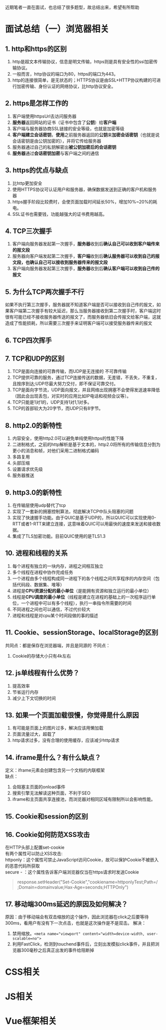 近期笔者一直在面试，也总结了很多题型，故总结出来，希望有所帮助
# 面试总结（一）浏览器相关
## 1. http和https的区别
1. http是超文本传输协议，信息是明文传输，https则是具有安全性的ssl加密传输协议。
2. 一般而言，http协议的端口为80，https的端口为443。
3. http的连接很简单，是无状态的；HTTPS协议是由SSL+HTTP协议构建的可进行加密传输、身份认证的网络协议，比http协议安全。


## 2. https是怎样工作的
1. 客户端使用httpsUrl去访问服务器
2. **服务器**返回网站的证书（证书中包含了**公钥**）给**客户端**
3. 客户端与服务器协商SSL链接的安全等级，也就是加密等级
4. **客户端建立会话密钥**，**使用**之前服务器返回的**公钥**来**加密会话密钥**（也就是说会话密钥是由公钥加密的），并将它传给服务器
5. 服务器通过自己的私钥解密出**被公钥加密后的会话密钥**
6. **服务器**通过**会话密钥加密**与客户端之间的通信

## 3. https的优点与缺点
1. 比http更加安全
2. 使用HTTPS协议可认证用户和服务器，确保数据发送到正确的客户机和服务器
3. https握手阶段比较费时，会使页面加载时间延长50%，增加10%~20%的耗电。
4. SSL证书也需要钱，功能越强大的证书费用越高。 

## 4. TCP三次握手
1. 客户端向服务器发起第一次握手，**服务器**收到后**确认自己可以收到客户端传来的报文段**
2. 服务器向客户端发起第二次握手，**客户端**收到后**确认服务器可以收到自己的报文段，也确认自己可以接收到服务器传来的报文段**
3. 客户端向服务器发起第三次握手，**服务器**收到后**确认客户端可以收到自己传的报文**

## 5. 为什么TCP两次握手不行
如果不执行第三次握手，服务器就不知道客户端是否可以接收到自己传的报文，如果客户端第二次握手有较大延迟，那么当服务器接收到第二次握手时，客户端这时很有可能已经不接收服务器传送的报文了，而服务器依旧会传报文给客户端，这就造成了性能损耗，所以需要三次握手来证明客户端可以接受服务器传来的报文

## 6. TCP四次挥手

## 7. TCP和UDP的区别
1. TCP是面向连接的可靠传输，而UDP是无连接的
不可靠传输
1. TCP提供可靠的服务，通过TCP连接传送的数据，无差错，不丢失，不重复，且按序到达;UDP尽最大努力交付，即不保证可靠交付。
2. TCP是面向字节流，UDP面向报文，并且网络出现拥塞不会使得发送速率降低（因此会出现丢包，对实时的应用比如IP电话和视频会议等）。
3. TCP只能是1对1的，UDP支持1对1,1对多。
4. TCP的首部较大为20字节，而UDP只有8字节。




## 8. http2.0的新特性
1. 内容安全，使用http2.0可以避免单纯使用https的性能下降
2. 二进制格式，之前的http解析是基于文本的，http2.0将所有的传输信息分割为更小的消息和帧，对他们采用二进制格式编码
3. 多路复用
4. 头部压缩
5. 设置请求优先级
6. 服务器推送

## 9. http3.0的新特性
1. 在传输层使用udp替代了tcp
2. 实现了一套新的拥塞控制算法，彻底解决TCP中队头阻塞的问题
3. 实现了快速握手功能。由于QUIC是基于UDP的，所以QUIC可以实现使用0-RTT或者1-RTT来建立连接，这意味着QUIC可以用最快的速度来发送和接收数据。
4. 集成了TLS加密功能。目前QUIC使用的是TLS1.3

## 10. 进程和线程的关系
1. 每个进程有独立的一块内存，进程之间相互独立
2. 多个线程在进程中协作完成任务
3. 一个进程由多个线程构成同一进程下的各个线程之间共享程序的内存空间（包括代码段、数据集、堆等）
4. 进程是**CPU资源分配的最小单位**（是能拥有资源和独立运行的最小单位）
5. 线程是**CPU调度的最小单位**（线程是建立在进程的基础上的一次程序运行单位，一个进程中可以有多个线程），执行一串指令所需要的时间
6. 不同进程之间也可以通信，不过代价较大
7. 进程和线程是对cpu某个时间段做的事的描述

## 11. Cookie、sessionStorage、localStorage的区别
共同点：都是保存在浏览器端，并且是同源的
不同点：
1. Cookie的存储大小只有4k左右





## 12. js单线程有什么优势？
1. 提高效率
2. 节省运行内存
3. 减少上下文切换的时间

## 13. 如果一个页面加载很慢，你觉得是什么原因
1. 有可能是页面上的图片过多，解决应该用懒加载
2. 页面流量过大，超载了
3. http请求过多，没有合理的使用缓存，应该减少http请求

## 14. iframe是什么？有什么缺点？
定义：iframe元素会创建包含另一个文档的内联框架  
缺点：
1. 会阻塞主页面的onload事件
2. 搜索引擎无法解读这种页面，不利于SEO
3. iframe和主页面共享连接池，而浏览器对相同区域有限制所以会影响性能。

## 15. Cookie和session的区别


## 16. Cookie如何防范XSS攻击
在HTTP头部上配置set-cookie  
有两个属性可以防止XSS攻击:  
httponly：这个属性可禁止JavaScript访问Cookie，故可以保护Cookie不被嵌入的恶意代码所获取  
secure - ：这个属性告诉客户端浏览器仅当在https请求时发送Cookie
> response.setHeader("Set-Cookie","cookiename=httponlyTest;Path=/ ;Domain=domainvalue;Hax-Age=seconds;HTTPOnly")

## 17. 移动端300ms延迟的原因及如何解决？
原因：由于移动端会有双击缩放的这个操作，因此浏览器在click之后要等待300ms，看用户有没有下一次点击，也就是这次操作是不是双击。
解决：
1. 禁用缩放。`<meta name="viewport" content="width=device-width, user-scalable=no">`
2. 利用FastClick，检测到touchend事件后，立刻出发模拟click事件，并且把浏览器300毫秒之后真正出发的事件给阻断掉









# CSS相关
# JS相关
# Vue框架相关